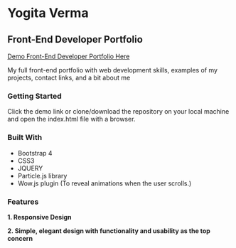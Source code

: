 # Yogita Verma

## Front-End Developer Portfolio

[Demo Front-End Developer Portfolio Here](https://yog9.github.io/)

My full front-end portfolio with web development skills, examples of my projects, contact links, and a bit about me 

### Getting Started
Click the demo link or clone/download the repository on your local machine and open the index.html file with a browser.
  

### Built With
* Bootstrap 4
* CSS3
* JQUERY
* Particle.js library
* Wow.js plugin (To reveal animations when the user scrolls.)


### Features
**1. Responsive Design**

**2. Simple, elegant design with functionality and usability as the top concern**
